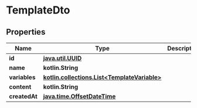 
# TemplateDto

## Properties
Name | Type | Description | Notes
------------ | ------------- | ------------- | -------------
**id** | [**java.util.UUID**](java.util.UUID) |  |  [optional]
**name** | **kotlin.String** |  |  [optional]
**variables** | [**kotlin.collections.List&lt;TemplateVariable&gt;**](TemplateVariable) |  |  [optional]
**content** | **kotlin.String** |  |  [optional]
**createdAt** | [**java.time.OffsetDateTime**](java.time.OffsetDateTime) |  |  [optional]



